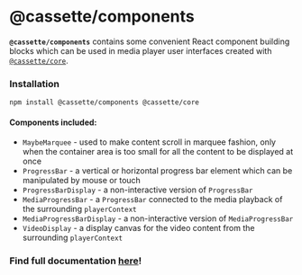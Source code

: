 # @cassette/components

**`@cassette/components`** contains some convenient React component building blocks which can be used in media player user interfaces created with [`@cassette/core`](/packages/core).

### Installation

```console
npm install @cassette/components @cassette/core
```

#### Components included:

- `MaybeMarquee` - used to make content scroll in marquee fashion, only when the container area is too small for all the content to be displayed at once
- `ProgressBar` - a vertical or horizontal progress bar element which can be manipulated by mouse or touch
- `ProgressBarDisplay` - a non-interactive version of `ProgressBar`
- `MediaProgressBar` - a `ProgressBar` connected to the media playback of the surrounding `playerContext`
- `MediaProgressBarDisplay` - a non-interactive version of `MediaProgressBar`
- `VideoDisplay` - a display canvas for the video content from the surrounding `playerContext`

### Find full documentation [here](https://benwiley4000.github.io/cassette/styleguide/#cassettecomponents)!
